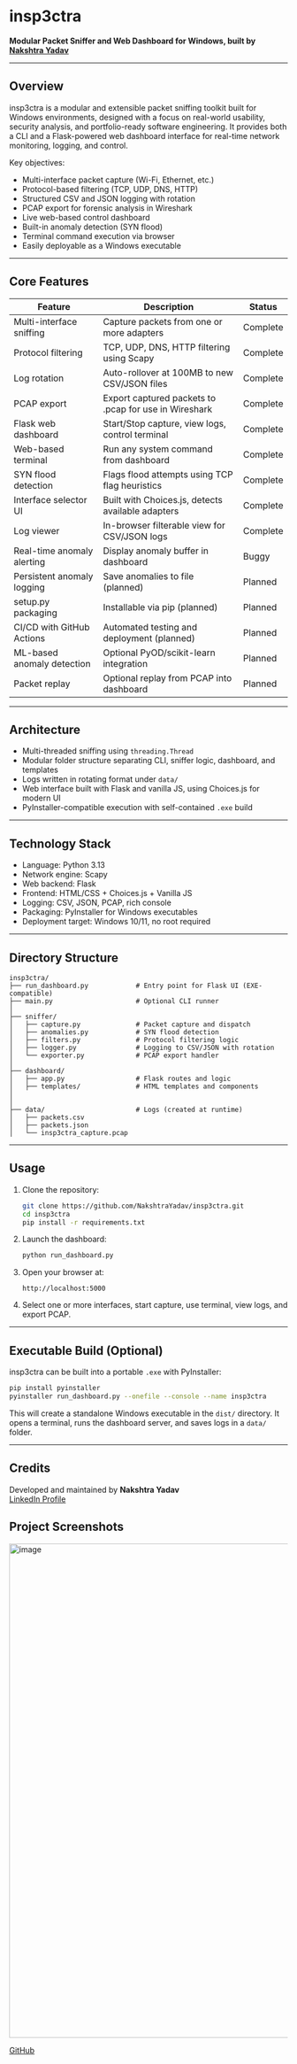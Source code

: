 # insp3ctra

**Modular Packet Sniffer and Web Dashboard for Windows, built by [Nakshtra Yadav](https://www.linkedin.com/in/nakshtrayadav/)**

---

## Overview

insp3ctra is a modular and extensible packet sniffing toolkit built for Windows environments, designed with a focus on real-world usability, security analysis, and portfolio-ready software engineering. It provides both a CLI and a Flask-powered web dashboard interface for real-time network monitoring, logging, and control.

Key objectives:
- Multi-interface packet capture (Wi-Fi, Ethernet, etc.)
- Protocol-based filtering (TCP, UDP, DNS, HTTP)
- Structured CSV and JSON logging with rotation
- PCAP export for forensic analysis in Wireshark
- Live web-based control dashboard
- Built-in anomaly detection (SYN flood)
- Terminal command execution via browser
- Easily deployable as a Windows executable

---

## Core Features

| Feature                        | Description                                                   | Status       |
|-------------------------------|---------------------------------------------------------------|--------------|
| Multi-interface sniffing      | Capture packets from one or more adapters                    | Complete     |
| Protocol filtering            | TCP, UDP, DNS, HTTP filtering using Scapy                    | Complete     |
| Log rotation                  | Auto-rollover at 100MB to new CSV/JSON files                 | Complete     |
| PCAP export                   | Export captured packets to .pcap for use in Wireshark        | Complete     |
| Flask web dashboard           | Start/Stop capture, view logs, control terminal              | Complete     |
| Web-based terminal            | Run any system command from dashboard                        | Complete     |
| SYN flood detection           | Flags flood attempts using TCP flag heuristics               | Complete     |
| Interface selector UI         | Built with Choices.js, detects available adapters            | Complete     |
| Log viewer                    | In-browser filterable view for CSV/JSON logs                 | Complete     |
| Real-time anomaly alerting    | Display anomaly buffer in dashboard                          | Buggy        |
| Persistent anomaly logging    | Save anomalies to file (planned)                             | Planned      |
| setup.py packaging            | Installable via pip (planned)                                | Planned      |
| CI/CD with GitHub Actions     | Automated testing and deployment (planned)                   | Planned      |
| ML-based anomaly detection    | Optional PyOD/scikit-learn integration                       | Planned      |
| Packet replay                 | Optional replay from PCAP into dashboard                     | Planned     |

---

## Architecture

- Multi-threaded sniffing using `threading.Thread`
- Modular folder structure separating CLI, sniffer logic, dashboard, and templates
- Logs written in rotating format under `data/`
- Web interface built with Flask and vanilla JS, using Choices.js for modern UI
- PyInstaller-compatible execution with self-contained `.exe` build

---

## Technology Stack

- Language: Python 3.13
- Network engine: Scapy
- Web backend: Flask
- Frontend: HTML/CSS + Choices.js + Vanilla JS
- Logging: CSV, JSON, PCAP, rich console
- Packaging: PyInstaller for Windows executables
- Deployment target: Windows 10/11, no root required

---

## Directory Structure

```
insp3ctra/
├── run_dashboard.py            # Entry point for Flask UI (EXE-compatible)
├── main.py                     # Optional CLI runner
│
├── sniffer/
│   ├── capture.py              # Packet capture and dispatch
│   ├── anomalies.py            # SYN flood detection
│   ├── filters.py              # Protocol filtering logic
│   ├── logger.py               # Logging to CSV/JSON with rotation
│   └── exporter.py             # PCAP export handler
│
├── dashboard/
│   ├── app.py                  # Flask routes and logic
│   ├── templates/              # HTML templates and components
│   
│
├── data/                       # Logs (created at runtime)
│   ├── packets.csv
│   ├── packets.json
│   └── insp3ctra_capture.pcap
```

---

## Usage

1. Clone the repository:
   ```bash
   git clone https://github.com/NakshtraYadav/insp3ctra.git
   cd insp3ctra
   pip install -r requirements.txt
   ```

2. Launch the dashboard:
   ```bash
   python run_dashboard.py
   ```

3. Open your browser at:
   ```
   http://localhost:5000
   ```

4. Select one or more interfaces, start capture, use terminal, view logs, and export PCAP.

---

## Executable Build (Optional)

insp3ctra can be built into a portable `.exe` with PyInstaller:

```bash
pip install pyinstaller
pyinstaller run_dashboard.py --onefile --console --name insp3ctra
```

This will create a standalone Windows executable in the `dist/` directory. It opens a terminal, runs the dashboard server, and saves logs in a `data/` folder.

---

## Credits

Developed and maintained by **Nakshtra Yadav**  
[LinkedIn Profile](https://www.linkedin.com/in/nakshtrayadav/)  


## Project Screenshots
<img width="902" height="893" alt="image" src="https://github.com/user-attachments/assets/1d2c3d5b-f1f0-41a8-8dbb-123411c37f02" />

[GitHub](https://github.com/NakshtraYadav)
